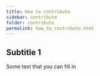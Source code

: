 ```yaml
---
title: How to contribute
sidebar: contribute
folder: contribute
permalink: how_to_contribute.html
---
```



## Subtitle 1

Some text that you can fill in
